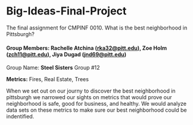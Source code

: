 # Big-Ideas-Final-Project
The final assignment for CMPINF 0010. What is the best neighborhood in Pittsburgh?
#### Group Members: Rachelle Atchina (rka32@pitt.edu), Zoe Holm (zch11@pitt.edu), Jiya Dugad (jnd69@pitt.edu) ####

Group Name: **Steel Sisters** Group #12

**Metrics:**  Fires, Real Estate, Trees

When we set out on our journy to discover the best neighborhood in pittsburgh we narrowed our sights on metrics that would prove our neighborhood is safe, good for business, and healthy. We would analyze data sets on these metrics to make sure our best neighborhood could be indentified.